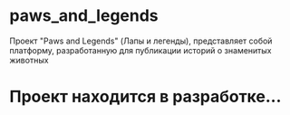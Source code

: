 # paws_and_legends

Проект "Paws and Legends" (Лапы и легенды), представляет собой платформу, разработанную для публикации историй о знаменитых животных

# Проект находится в разработке...